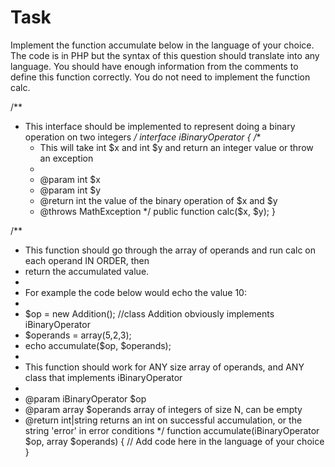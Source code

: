 Task
=========

Implement the function accumulate below in the language of your choice. The code is in PHP but the syntax of this question should translate into any language. You should have enough information from the comments to define this function correctly. You do not need to implement the function calc.


/**
 * This interface should be implemented to represent doing a binary operation on two integers 
 */
interface iBinaryOperator
{
	/**
	 * This will take int $x and int $y and return an integer value or throw an exception
	 *
	 * @param int $x
	 * @param int $y
	 * @return int the value of the binary operation of $x and $y
	 * @throws MathException
	 */
	public function calc($x, $y);
}

/**
 * This function should go through the array of operands and run calc on each operand IN ORDER, then
 * return the accumulated value.
 *
 * For example the code below would echo the value 10:
 *
 * $op = new Addition(); //class Addition obviously implements iBinaryOperator
 * $operands = array(5,2,3);
 * echo accumulate($op, $operands);
 *
 * This function should work for ANY size array of operands, and ANY class that implements iBinaryOperator
 *
 * @param iBinaryOperator $op
 * @param array $operands array of integers of size N, can be empty
 * @return int|string returns an int on successful accumulation, or the string 'error' in error conditions
*/
function accumulate(iBinaryOperator $op, array $operands)
{
	// Add code here in the language of your choice
}